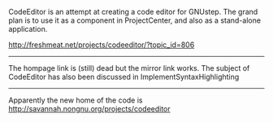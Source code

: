 CodeEditor is an attempt at creating a code editor for GNUstep. The grand plan is to use it as a component in ProjectCenter, and also as a stand-alone application.

http://freshmeat.net/projects/codeeditor/?topic_id=806

----
The hompage link is (still) dead but the mirror link works. 
The subject of CodeEditor has also been discussed in ImplementSyntaxHighlighting

----
Apparently the new home of the code is http://savannah.nongnu.org/projects/codeeditor
